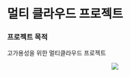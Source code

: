 # 멀티 클라우드 프로젝트

### 프로젝트 목적
고가용성을 위한 멀티클라우드 프로젝트
<p align="center">
  <img src="https://github.com/rubyjane16/GSLB/assets/89911621/e518a1e8-1269-4f1b-9126-ea1802b19d00">
</p>
